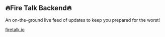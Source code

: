 ## 🔥Fire Talk Backend🔥
An on-the-ground live feed of updates to keep you prepared for the worst!

<a href=firetalk.io>firetalk.io</a>
